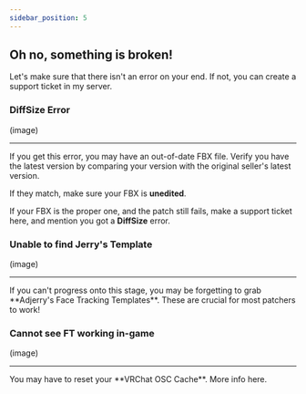 ```yaml
---
sidebar_position: 5
---
```


## Oh no, something is broken!

Let's make sure that there isn't an error on your end. If not, you can create a support ticket in my server.

### DiffSize Error
(image)
<hr/>
If you get this error, you may have an out-of-date FBX file. Verify you have the latest version by comparing your version with the original seller's latest version.

If they match, make sure your FBX is **unedited**.

If your FBX is the proper one, and the patch still fails, make a support ticket here, and mention you got a **DiffSize** error. 

### Unable to find Jerry's Template
(image)
<hr/>
If you can't progress onto this stage, you may be forgetting to grab **Adjerry's Face Tracking Templates**. These are crucial for most patchers to work!

### Cannot see FT working in-game
(image)
<hr/>
You may have to reset your **VRChat OSC Cache**. More info here. 
